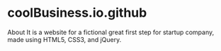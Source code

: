 # coolBusiness.io.github
About It is a website for a fictional great first step for startup company, made using HTML5, CSS3, and jQuery.
